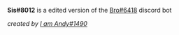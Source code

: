 **Sis#8012** is a edited version of the [Bro#6418](https://discord.com/oauth2/authorize?client_id=543624467398524935&scope=bot%20applications.commands&&permissions=2146958591) discord bot


_created by [I am Andy#1490](https://discord.com/users/773534174547279873)_